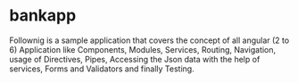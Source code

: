 # bankapp
Follownig is a sample application that covers the concept of all angular (2 to 6) Application  like Components, Modules, Services, Routing,
Navigation, usage of Directives, Pipes, Accessing the Json data with the help of services, Forms and Validators and finally Testing.  
